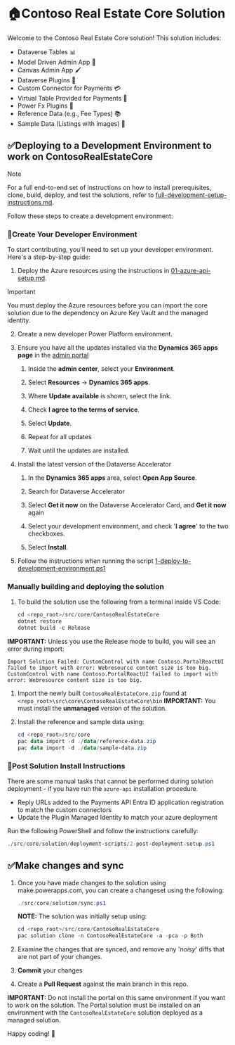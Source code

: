 # 🏠Contoso Real Estate Core Solution 

Welcome to the Contoso Real Estate Core solution! This solution includes:

- Dataverse Tables 📊
- Model Driven Admin App 📱
- Canvas Admin App 🖌️
- Dataverse Plugins 🔌
- Custom Connector for Payments 💳
- Virtual Table Provided for Payments 💼
- Power Fx Plugins 🔋
- Reference Data (e.g., Fee Types) 📚
- Sample Data (Listings with images) 🏡

## ✅Deploying to a Development Environment to work on ContosoRealEstateCore

> [!NOTE]
> For a full end-to-end set of instructions on how to install prerequisites, clone, build, deploy, and test the solutions, refer to [full-development-setup-instructions.md](./docs/00-full-development-setup-instructions.md).

Follow these steps to create a development environment:

### 🌱Create Your Developer Environment

To start contributing, you'll need to set up your developer environment. Here's a step-by-step guide:

1. Deploy the Azure resources using the instructions in [01-azure-api-setup.md](01-azure-api-setup.md).

> [!IMPORTANT]
> You must deploy the Azure resources before you can import the core solution due to the dependency on Azure Key Vault and the managed identity.

2. Create a new developer Power Platform environment.

1. Ensure you have all the updates installed via the **Dynamics 365 apps page** in the [admin portal](https://admin.powerplatform.microsoft.com/)
   1. Inside the **admin center**, select your **Environment**.

   1. Select **Resources** -> **Dynamics 365 apps**.

   1. Where **Update available** is shown, select the link.

   1. Check **I agree to the terms of service**.

   1. Select **Update**.

   1. Repeat for all updates

   1. Wait until the updates are installed.

1. Install the latest version of the Dataverse Accelerator
   1. In the **Dynamics 365 apps** area, select **Open App Source**.

   1. Search for Dataverse Accelerator

   1. Select **Get it now** on the Dataverse Accelerator Card, and **Get it now** again 

   1. Select your development environment, and check '**I agree**' to the two checkboxes.

   1. Select **Install**.

1. Follow the instructions when running the script [1-deploy-to-development-environment.ps1](/src/core/solution/deployment-scripts/1-deploy-to-development-environment.ps1)

### Manually building and deploying the solution

1. To build the solution use the following from a terminal inside VS Code:

   ```powershell
   cd <repo_root>/src/core/ContosoRealEstateCore
   dotnet restore
   dotnet build -c Release
   ```

**IMPORTANT:** Unless you use the Release mode to build, you will see an error during import:

```text
Import Solution Failed: CustomControl with name Contoso.PortalReactUI failed to import with error: Webresource content size is too big.
CustomControl with name Contoso.PortalReactUI failed to import with error: Webresource content size is too big.
```

1. Import the newly built `ContosoRealEstateCore.zip` found at `<repo_root>\src\core\ContosoRealEstateCore\bin`
   **IMPORTANT:** You must install the **unmanaged** version of the solution.

1. Install the reference and sample data using:

   ```powershell
   cd <repo_root>/src/core
   pac data import -d ./data/reference-data.zip
   pac data import -d ./data/sample-data.zip
   ```

### 📜Post Solution Install Instructions

There are some manual tasks that cannot be performed during solution deployment - if you have run the `azure-api` installation procedure.

- Reply URLs added to the Payments API Entra ID application registration to match the custom connectors
- Update the Plugin Managed Identity to match your azure deployment

Run the following PowerShell and follow the instructions carefully:

```powershell
./src/core/solution/deployment-scripts/2-post-deployment-setup.ps1
```

## ✅Make changes and sync

1. Once you have made changes to the solution using make.powerapps.com, you can create a changeset using the following:

    ```powershell
    ./src/core/solution/sync.ps1
    ```
    
    **NOTE:** The solution was initially setup using:
    
    ```powershell
    cd <repo_root>/src/core/ContosoRealEstateCore
    pac solution clone -n ContosoRealEstateCore -a -pca -p Both
    ```
    
1. Examine the changes that are synced, and remove any '*noisy*' diffs that are not part of your changes.

1. **Commit** your changes

1. Create a **Pull Request** against the main branch in this repo.

**IMPORTANT:** Do not install the portal on this same environment if you want to work on the solution. The Portal solution must be installed on an environment with the `ContosoRealEstateCore` solution deployed as a managed solution.

Happy coding! 🚀
